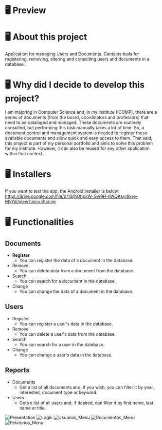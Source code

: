 # 🖥 Preview

# 🖥 About this project

Application for managing Users and Documents. Contains tools for registering, removing, altering and consulting users and documents in a database.

# 🖥 Why did I decide to develop this project?
I am majoring in Computer Science and, in my institute (ICOMP), there are a series of documents (from the board, coordinators and professors) that need to be cataloged and managed. These documents are routinely consulted, but performing this task manually takes a lot of time. So, a document control and management system is needed to register these available documents and allow quick and easy access to them.
That said, this project is part of my personal portfolio and aims to solve this problem for my institute. However, it can also be reused for any other application within that context.

# 🖥 Installers
If you want to test the app, the Android installer is below:
https://drive.google.com/file/d/13jlhOhpkW-Gw9H-nWQKsyr9xre-MyYdl/view?usp=sharing

# 🖥 Functionalities
## Documents
- **Register**
  - You can register the data of a document in the database.
- Remove
  - You can delete data from a document from the database.
- Search
  - You can search for a document in the database.
- Change
  - You can change the data of a document in the database.
## Users
- Register
  - You can register a user's data in the database.
- Remove
  - You can delete a user's data from the database.
- Search
  - You can search for a user in the database.
- Change
  - You can change a user's data in the database.
## Reports
- Documents
  - Get a list of all documents and, if you wish, you can filter it by year, interested, document type or keyword.
- Users
  - Gets a list of all users and, if desired, can filter it by first name, last name or title.


![Presentation](https://user-images.githubusercontent.com/56925726/187089525-6dbb281d-1451-428b-907b-1a66d2fb70d7.png)
![Login](https://user-images.githubusercontent.com/56925726/187088405-273eae4a-47e8-4af7-9ac0-4a2360c25441.png)
![Usuarios_Menu](https://user-images.githubusercontent.com/56925726/187088409-d26383bb-afe6-4f79-9322-9dc7dded1947.png)
![Documentos_Menu](https://user-images.githubusercontent.com/56925726/187088403-625c8e0c-8e41-4890-8d4c-280f5a8d853f.png)
![Relatorios_Menu](https://user-images.githubusercontent.com/56925726/187088407-6c448c0f-35e2-4adf-9047-6229dc8bb6e7.png)
